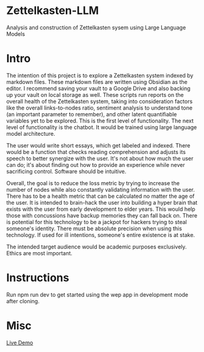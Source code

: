 # Zettelkasten-LLM
Analysis and construction of Zettelkasten sysem using Large Language Models

# Intro
The intention of this project is to explore a Zettelkasten system indexed by markdown files. These markdown files are written using Obsidian as the editor. I recommend saving your vault to a Google Drive and also backing up your vault on local storage as well. These scripts run reports on the overall health of the Zettelkasten system, taking into consideration factors like the overall links-to-nodes ratio, sentiment analysis to understand tone (an important parameter to remember), and other latent quantifiable variables yet to be explored. This is the first level of functionality. The next level of functionality is the chatbot. It would be trained using large language model architecture.

The user would write short essays, which get labeled and indexed. There would be a function that checks reading comprehension and adjusts its speech to better synergize with the user. It's not about how much the user can do; it's about finding out how to provide an experience while never sacrificing control. Software should be intuitive.

Overall, the goal is to reduce the loss metric by trying to increase the number of nodes while also constantly validating information with the user. There has to be a health metric that can be calculated no matter the age of the user. It is intended to brain-hack the user into building a hyper brain that exists with the user from early development to elder years. This would help those with concussions have backup memories they can fall back on. There is potential for this technology to be a jackpot for hackers trying to steal someone's identity. There must be absolute precision when using this technology. If used for ill intentions, someone's entire existence is at stake.

The intended target audience would be academic purposes exclusively. Ethics are most important.

# Instructions

Run npm run dev to get started using the wep app in development mode after cloning.

# Misc

[Live Demo](https://zettelkasten-llm.vercel.app/)
